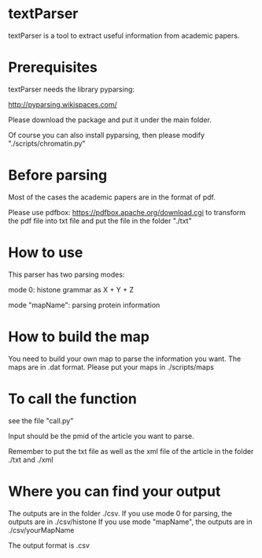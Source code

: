 # textParser
textParser is a tool to extract useful information from academic papers.
# Prerequisites
textParser needs the library pyparsing:

http://pyparsing.wikispaces.com/

Please download the package and put it under the main folder.

Of course you can also install pyparsing, then please modify "./scripts/chromatin.py"
# Before parsing
Most of the cases the academic papers are in the format of pdf.

Please use pdfbox:
https://pdfbox.apache.org/download.cgi
to transform the pdf file into txt file and put the file in the folder "./txt"

# How to use
This parser has two parsing modes:

mode 0: histone grammar as X + Y + Z

mode "mapName": parsing protein information

# How to build the map
You need to build your own map to parse the information you want.
The maps are in .dat format. Please put your maps in ./scripts/maps

# To call the function
see the file "call.py"

Input should be the pmid of the article you want to parse.

Remember to put the txt file as well as the xml file of the article in the folder ./txt and ./xml

# Where you can find your output
The outputs are in the folder ./csv.
If you use mode 0 for parsing, the outputs are in ./csv/histone
If you use mode "mapName", the outputs are in ./csv/yourMapName

The output format is .csv

